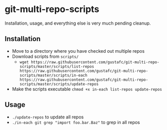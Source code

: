 # git-multi-repo-scripts

Installation, usage, and everything else is very much pending cleanup.

## Installation
- Move to a directory where you have checked out multiple repos
- Download scripts from `scripts/`
  - `wget https://raw.githubusercontent.com/gustafc/git-multi-repo-scripts/master/scripts/list-repos https://raw.githubusercontent.com/gustafc/git-multi-repo-scripts/master/scripts/in-each https://raw.githubusercontent.com/gustafc/git-multi-repo-scripts/master/scripts/update-repos`
- Make the scripts executable `chmod +x in-each list-repos update-repos`

## Usage
- `./update-repos` to update all repos
- `./in-each git grep "import foo.bar.Baz"` to grep in all repos
